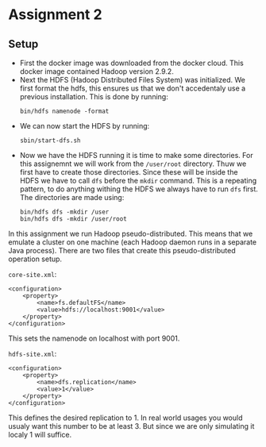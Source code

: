 # Assignment 2

## Setup

- First the docker image was downloaded from the docker cloud. This docker image contained Hadoop version 2.9.2.
- Next the HDFS (Hadoop Distributed Files System) was initialized. We first format the hdfs, this ensures us that we don't accedentaly use a previous installation. This is done by running:
    ```
    bin/hdfs namenode -format
    ```
- We can now start the HDFS by running:
    ```
    sbin/start-dfs.sh
    ```
- Now we have the HDFS running it is time to make some directories. For this assignemnt we will work from the `/user/root` directory. Thuw we first have to create those directories. Since these will be inside the HDFS we have to call `dfs` before the `mkdir` command. This is a repeating pattern, to do anything withing the HDFS we always have to run `dfs` first. The directories are made using:
    ```
    bin/hdfs dfs -mkdir /user
    bin/hdfs dfs -mkdir /user/root
    ```

In this assignment we run Hadoop pseudo-distributed. This means that we emulate a cluster on one machine (each Hadoop daemon runs in a separate Java process). There are two files that create this pseudo-distributed operation setup.

`core-site.xml`:

```
<configuration>
    <property>
        <name>fs.defaultFS</name>
        <value>hdfs://localhost:9001</value>
    </property>
</configuration>
```
This sets the namenode on localhost with port 9001.


`hdfs-site.xml`:
```
<configuration>
    <property>
        <name>dfs.replication</name>
        <value>1</value>
    </property>
</configuration>
```
This defines the desired replication to 1. In real world usages you would usualy want this number to be at least 3. But since we are only simulating it localy 1 will suffice.